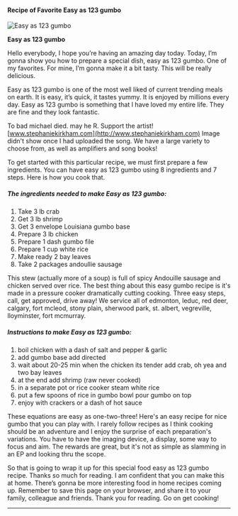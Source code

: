             

#### Recipe of Favorite Easy as 123 gumbo

![Easy as 123 gumbo](https://img-global.cpcdn.com/recipes/47001563/751x532cq70/easy-as-123-gumbo-recipe-main-photo.jpg)

**Easy as 123 gumbo**

Hello everybody, I hope you’re having an amazing day today. Today, I’m gonna show you how to prepare a special dish, easy as 123 gumbo. One of my favorites. For mine, I’m gonna make it a bit tasty. This will be really delicious.

Easy as 123 gumbo is one of the most well liked of current trending meals on earth. It is easy, it’s quick, it tastes yummy. It is enjoyed by millions every day. Easy as 123 gumbo is something that I have loved my entire life. They are fine and they look fantastic.

To bad michael died. may he R. Support the artist! [www.stephaniekirkham.com](http://www.stephaniekirkham.com) Image didn't show once I had uploaded the song. We have a large variety to choose from, as well as amplifiers and song books!

To get started with this particular recipe, we must first prepare a few ingredients. You can have easy as 123 gumbo using 8 ingredients and 7 steps. Here is how you cook that.

##### The ingredients needed to make Easy as 123 gumbo:

1.  Take 3 lb crab
2.  Get 3 lb shrimp
3.  Get 3 envelope Louisiana gumbo base
4.  Prepare 3 lb chicken
5.  Prepare 1 dash gumbo file
6.  Prepare 1 cup white rice
7.  Make ready 2 bay leaves
8.  Take 2 packages andoullie sausage

This stew (actually more of a soup) is full of spicy Andouille sausage and chicken served over rice. The best thing about this easy gumbo recipe is it's made in a pressure cooker dramatically cutting cooking. Three easy steps, call, get approved, drive away! We service all of edmonton, leduc, red deer, calgary, fort mcleod, stony plain, sherwood park, st. albert, vegreville, lloyminster, fort mcmurray.

##### Instructions to make Easy as 123 gumbo:

1.  boil chicken with a dash of salt and pepper & garlic
2.  add gumbo base add directed
3.  wait about 20-25 min when the chicken its tender add crab, oh yea and two bay leaves
4.  at the end add shrimp (raw never cooked)
5.  in a separate pot or rice cooker steam white rice
6.  put a few spoons of rice in gumbo bowl pour gumbo on top
7.  enjoy with crackers or a dash of hot sauce

These equations are easy as one-two-three! Here's an easy recipe for nice gumbo that you can play with. I rarely follow recipes as I think cooking should be an adventure and I enjoy the surprise of each preparation's variations. You have to have the imaging device, a display, some way to focus and aim. The rewards are great, but it's not as simple as slamming in an EP and looking thru the scope.

So that is going to wrap it up for this special food easy as 123 gumbo recipe. Thanks so much for reading. I am confident that you can make this at home. There’s gonna be more interesting food in home recipes coming up. Remember to save this page on your browser, and share it to your family, colleague and friends. Thank you for reading. Go on get cooking!

* * *
